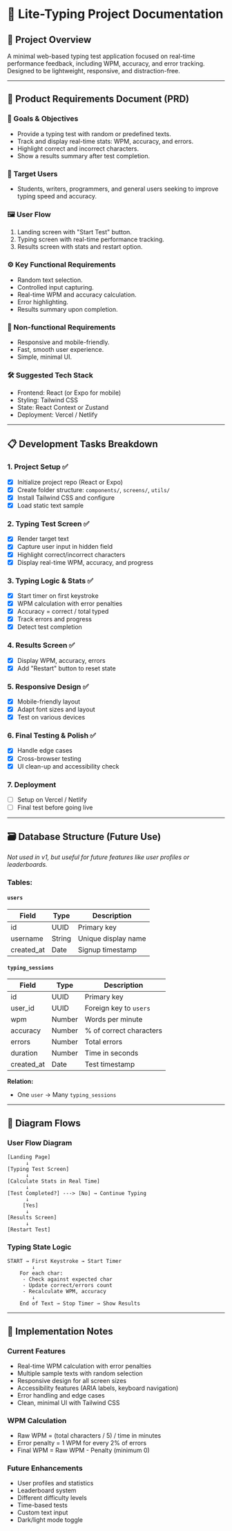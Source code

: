# 📄 Lite-Typing Project Documentation

## 📌 Project Overview
A minimal web-based typing test application focused on real-time performance feedback, including WPM, accuracy, and error tracking. Designed to be lightweight, responsive, and distraction-free.

---

## 🧭 Product Requirements Document (PRD)

### 🎯 Goals & Objectives
- Provide a typing test with random or predefined texts.
- Track and display real-time stats: WPM, accuracy, and errors.
- Highlight correct and incorrect characters.
- Show a results summary after test completion.

### 👤 Target Users
- Students, writers, programmers, and general users seeking to improve typing speed and accuracy.

### 🖼️ User Flow
1. Landing screen with "Start Test" button.
2. Typing screen with real-time performance tracking.
3. Results screen with stats and restart option.

### ⚙️ Key Functional Requirements
- Random text selection.
- Controlled input capturing.
- Real-time WPM and accuracy calculation.
- Error highlighting.
- Results summary upon completion.

### 🧪 Non-functional Requirements
- Responsive and mobile-friendly.
- Fast, smooth user experience.
- Simple, minimal UI.

### 🛠️ Suggested Tech Stack
- Frontend: React (or Expo for mobile)
- Styling: Tailwind CSS
- State: React Context or Zustand
- Deployment: Vercel / Netlify

---

## 📋 Development Tasks Breakdown

### 1. Project Setup ✅
- [x] Initialize project repo (React or Expo)
- [x] Create folder structure: `components/`, `screens/`, `utils/`
- [x] Install Tailwind CSS and configure
- [x] Load static text sample

### 2. Typing Test Screen ✅
- [x] Render target text
- [x] Capture user input in hidden field
- [x] Highlight correct/incorrect characters
- [x] Display real-time WPM, accuracy, and progress

### 3. Typing Logic & Stats ✅
- [x] Start timer on first keystroke
- [x] WPM calculation with error penalties
- [x] Accuracy = correct / total typed
- [x] Track errors and progress
- [x] Detect test completion

### 4. Results Screen ✅
- [x] Display WPM, accuracy, errors
- [x] Add "Restart" button to reset state

### 5. Responsive Design ✅
- [x] Mobile-friendly layout
- [x] Adapt font sizes and layout
- [x] Test on various devices

### 6. Final Testing & Polish ✅
- [x] Handle edge cases
- [x] Cross-browser testing
- [x] UI clean-up and accessibility check

### 7. Deployment
- [ ] Setup on Vercel / Netlify
- [ ] Final test before going live

---

## 🗃️ Database Structure (Future Use)
*Not used in v1, but useful for future features like user profiles or leaderboards.*

### Tables:

#### `users`
| Field       | Type    | Description              |
|-------------|---------|--------------------------|
| id          | UUID    | Primary key              |
| username    | String  | Unique display name      |
| created_at  | Date    | Signup timestamp         |

#### `typing_sessions`
| Field       | Type    | Description              |
|-------------|---------|--------------------------|
| id          | UUID    | Primary key              |
| user_id     | UUID    | Foreign key to `users`   |
| wpm         | Number  | Words per minute         |
| accuracy    | Number  | % of correct characters  |
| errors      | Number  | Total errors             |
| duration    | Number  | Time in seconds          |
| created_at  | Date    | Test timestamp           |

**Relation:**
- One `user` → Many `typing_sessions`

---

## 🔁 Diagram Flows

### User Flow Diagram
```
[Landing Page]
      ↓
[Typing Test Screen]
      ↓
[Calculate Stats in Real Time]
      ↓
[Test Completed?] ---> [No] → Continue Typing
      ↓
     [Yes]
      ↓
[Results Screen]
      ↓
[Restart Test]
```

### Typing State Logic
```
START → First Keystroke → Start Timer
        ↓
    For each char:
     - Check against expected char
     - Update correct/errors count
     - Recalculate WPM, accuracy
        ↓
    End of Text → Stop Timer → Show Results
```

---

## 📝 Implementation Notes

### Current Features
- Real-time WPM calculation with error penalties
- Multiple sample texts with random selection
- Responsive design for all screen sizes
- Accessibility features (ARIA labels, keyboard navigation)
- Error handling and edge cases
- Clean, minimal UI with Tailwind CSS

### WPM Calculation
- Raw WPM = (total characters / 5) / time in minutes
- Error penalty = 1 WPM for every 2% of errors
- Final WPM = Raw WPM - Penalty (minimum 0)

### Future Enhancements
- User profiles and statistics
- Leaderboard system
- Different difficulty levels
- Time-based tests
- Custom text input
- Dark/light mode toggle

